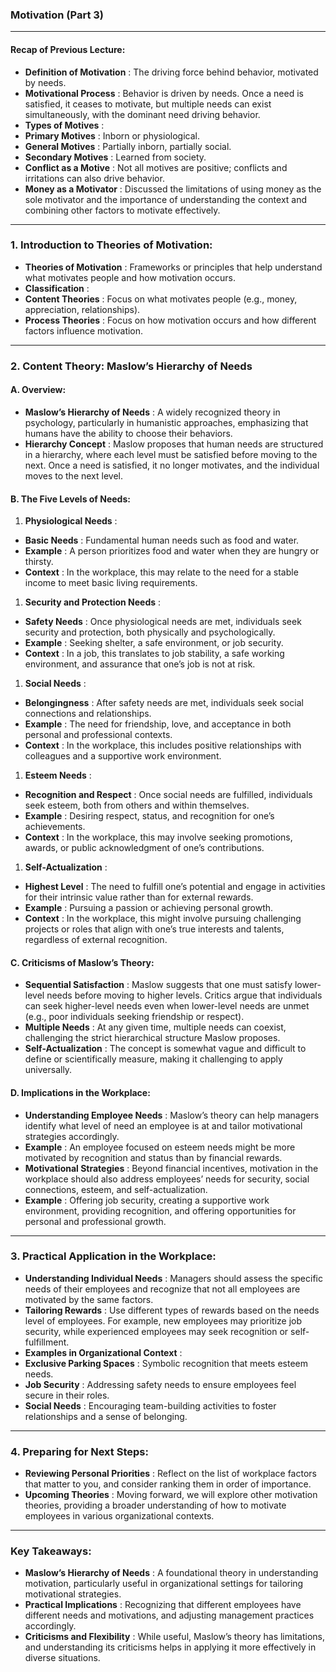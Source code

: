 ### Motivation (Part 3)

---

#### **Recap of Previous Lecture:**

* **Definition of Motivation** : The driving force behind behavior, motivated by needs.
* **Motivational Process** : Behavior is driven by needs. Once a need is satisfied, it ceases to motivate, but multiple needs can exist simultaneously, with the dominant need driving behavior.
* **Types of Motives** :
* **Primary Motives** : Inborn or physiological.
* **General Motives** : Partially inborn, partially social.
* **Secondary Motives** : Learned from society.
* **Conflict as a Motive** : Not all motives are positive; conflicts and irritations can also drive behavior.
* **Money as a Motivator** : Discussed the limitations of using money as the sole motivator and the importance of understanding the context and combining other factors to motivate effectively.

---

### **1. Introduction to Theories of Motivation:**

* **Theories of Motivation** : Frameworks or principles that help understand what motivates people and how motivation occurs.
* **Classification** :
* **Content Theories** : Focus on what motivates people (e.g., money, appreciation, relationships).
* **Process Theories** : Focus on how motivation occurs and how different factors influence motivation.

---

### **2. Content Theory: Maslow’s Hierarchy of Needs**

#### **A. Overview:**

* **Maslow’s Hierarchy of Needs** : A widely recognized theory in psychology, particularly in humanistic approaches, emphasizing that humans have the ability to choose their behaviors.
* **Hierarchy Concept** : Maslow proposes that human needs are structured in a hierarchy, where each level must be satisfied before moving to the next. Once a need is satisfied, it no longer motivates, and the individual moves to the next level.

#### **B. The Five Levels of Needs:**

1. **Physiological Needs** :

* **Basic Needs** : Fundamental human needs such as food and water.
* **Example** : A person prioritizes food and water when they are hungry or thirsty.
* **Context** : In the workplace, this may relate to the need for a stable income to meet basic living requirements.

1. **Security and Protection Needs** :

* **Safety Needs** : Once physiological needs are met, individuals seek security and protection, both physically and psychologically.
* **Example** : Seeking shelter, a safe environment, or job security.
* **Context** : In a job, this translates to job stability, a safe working environment, and assurance that one’s job is not at risk.

1. **Social Needs** :

* **Belongingness** : After safety needs are met, individuals seek social connections and relationships.
* **Example** : The need for friendship, love, and acceptance in both personal and professional contexts.
* **Context** : In the workplace, this includes positive relationships with colleagues and a supportive work environment.

1. **Esteem Needs** :

* **Recognition and Respect** : Once social needs are fulfilled, individuals seek esteem, both from others and within themselves.
* **Example** : Desiring respect, status, and recognition for one’s achievements.
* **Context** : In the workplace, this may involve seeking promotions, awards, or public acknowledgment of one’s contributions.

1. **Self-Actualization** :

* **Highest Level** : The need to fulfill one’s potential and engage in activities for their intrinsic value rather than for external rewards.
* **Example** : Pursuing a passion or achieving personal growth.
* **Context** : In the workplace, this might involve pursuing challenging projects or roles that align with one’s true interests and talents, regardless of external recognition.

#### **C. Criticisms of Maslow’s Theory:**

* **Sequential Satisfaction** : Maslow suggests that one must satisfy lower-level needs before moving to higher levels. Critics argue that individuals can seek higher-level needs even when lower-level needs are unmet (e.g., poor individuals seeking friendship or respect).
* **Multiple Needs** : At any given time, multiple needs can coexist, challenging the strict hierarchical structure Maslow proposes.
* **Self-Actualization** : The concept is somewhat vague and difficult to define or scientifically measure, making it challenging to apply universally.

#### **D. Implications in the Workplace:**

* **Understanding Employee Needs** : Maslow’s theory can help managers identify what level of need an employee is at and tailor motivational strategies accordingly.
* **Example** : An employee focused on esteem needs might be more motivated by recognition and status than by financial rewards.
* **Motivational Strategies** : Beyond financial incentives, motivation in the workplace should also address employees’ needs for security, social connections, esteem, and self-actualization.
* **Example** : Offering job security, creating a supportive work environment, providing recognition, and offering opportunities for personal and professional growth.

---

### **3. Practical Application in the Workplace:**

* **Understanding Individual Needs** : Managers should assess the specific needs of their employees and recognize that not all employees are motivated by the same factors.
* **Tailoring Rewards** : Use different types of rewards based on the needs level of employees. For example, new employees may prioritize job security, while experienced employees may seek recognition or self-fulfillment.
* **Examples in Organizational Context** :
* **Exclusive Parking Spaces** : Symbolic recognition that meets esteem needs.
* **Job Security** : Addressing safety needs to ensure employees feel secure in their roles.
* **Social Needs** : Encouraging team-building activities to foster relationships and a sense of belonging.

---

### **4. Preparing for Next Steps:**

* **Reviewing Personal Priorities** : Reflect on the list of workplace factors that matter to you, and consider ranking them in order of importance.
* **Upcoming Theories** : Moving forward, we will explore other motivation theories, providing a broader understanding of how to motivate employees in various organizational contexts.

---

### **Key Takeaways:**

* **Maslow’s Hierarchy of Needs** : A foundational theory in understanding motivation, particularly useful in organizational settings for tailoring motivational strategies.
* **Practical Implications** : Recognizing that different employees have different needs and motivations, and adjusting management practices accordingly.
* **Criticisms and Flexibility** : While useful, Maslow’s theory has limitations, and understanding its criticisms helps in applying it more effectively in diverse situations.
